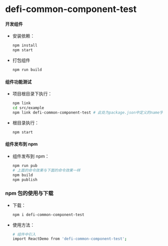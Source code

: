 # defi-common-component-test

#### 开发组件

- 安装依赖：

  ```bash
  npm install
  npm start
  ```

* 打包组件

  ```bash
  npm run build
  ```

#### 组件功能测试

- 项目根目录下执行：

  ```bash
  npm link
  cd src/example
  npm link defi-common-component-test # 此处为package.json中定义的name字段
  ```

* 根目录执行：

  ```bash
  npm start
  ```

#### 组件发布到 npm

- 组件发布到 npm：

  ```bash
  npm run pub
  # 上面的命令效果与下面的命令效果一样
  npm build
  npm publish
  ```

### npm 包的使用与下载

- 下载：

  ```bash
  npm i defi-common-component-test
  ```

- 使用方法：

  ```bash
  # 组件中引入
  import ReactDemo from 'defi-common-component-test';
  ```
